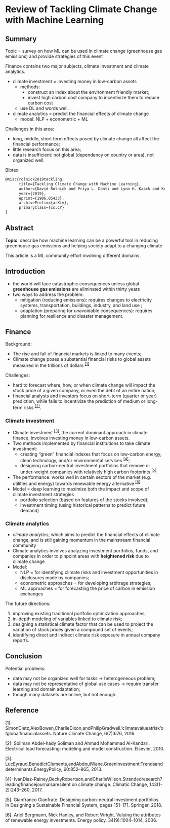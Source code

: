 # Review of Tackling Climate Change with Machine Learning

## Summary

Topic = survey on how ML can be used in climate change (greenhouse gas emissions) and provide strategies of this event

Finance contains two major subjects, climate investment and climate analytics.

* climate investment = investing money in low-carbon assets
  * methods:
    * construct an index about the environment friendly market;
    * invest high carbon cost company to incentivize them to reduce carbon cost
  * use DL and words well.
* climate analytics = predict the financial effects of climate change
  * model: NLP + econometric + ML

Challenges in this area:

* long, middle, short term effects posed by climate change all affect the financial performance;
* little research focus on this area;
* data is insufficient: not global (dependency on country or area), not organized well.



Bibtex:

``` latex
@misc{rolnick2019tackling,
      title={Tackling Climate Change with Machine Learning}, 
      author={David Rolnick and Priya L. Donti and Lynn H. Kaack and Kelly Kochanski and Alexandre Lacoste and Kris Sankaran and Andrew Slavin Ross and Nikola Milojevic-Dupont and Natasha Jaques and Anna Waldman-Brown and Alexandra Luccioni and Tegan Maharaj and Evan D. Sherwin and S. Karthik Mukkavilli and Konrad P. Kording and Carla Gomes and Andrew Y. Ng and Demis Hassabis and John C. Platt and Felix Creutzig and Jennifer Chayes and Yoshua Bengio},
      year={2019},
      eprint={1906.05433},
      archivePrefix={arXiv},
      primaryClass={cs.CY}
}
```

## Abstract

**Topic**: describe how machine learning can be a powerful tool in reducing greenhouse gas emissions and helping society adapt to a changing climate

This article is a ML community effort involving different domains.

## Introduction

* the world will face catastrophic consequences unless global **greenhouse gas emissions** are eliminated within thirty years
* two ways to address the problem:
  * mitigation (reducing emissions): requires changes to electricity systems, transportation, buildings, industry, and land use ;
  * adaptation (preparing for unavoidable consequences): requires planning for resilience and disaster management.

## Finance

Background:

* The rise and fall of financial markets is linked to many events;
* Climate change poses a substantial financial risks to global assets measured in the trillions of dollars <sup>[[1]](#ft1)</sup>

Challenges:

* hard to forecast where, how, or when climate change will impact the stock price of a given company, or even the debt of an entire nation;
* financial analysts and investors focus on short-term (quarter or year) prediction, while fails to incentivize the prediction of medium or long-term risks <sup>[[2]](#ft2)</sup>.

### Climate investment

* Climate investment  <sup>[[3]](#ft3)</sup>, the current dominant approach in climate finance, involves investing money in low-carbon assets.
* Two methods implemented by financial institutions to take climate investment:
  * creating “green” financial indexes that focus on low-carbon energy, clean technology, and/or environmental services <sup>[[4]](#ft4)</sup>;
  * designing carbon-neutral investment portfolios that remove or under-weight companies with relatively high carbon footprints <sup>[[5]](#ft5)</sup>.
* The performance: works well in certain sectors of the market (e.g. utilities and energy) towards renewable energy alternative <sup>[[6]](#ft6)</sup>
* Model = deep learning to maximize both the impact and scope of climate investment strategies
  * portfolio selection (based on features of the stocks involved);
  * investment timing (using historical patterns to predict future demand)

### Climate analytics

* *climate analytics*, which aims to predict the financial effects of climate change, and is still gaining momentum in the mainstream financial community
* Climate analytics involves analyzing investment portfolios, funds, and companies in order to pinpoint areas with **heightened risk** due to climate change
* Model:
  * NLP = for identifying climate risks and investment opportunities in disclosures made by companies;
  * econometric approaches = for developing arbitrage strategies;
  * ML approaches = for forecasting the price of carbon in emission exchanges

The future directions:

1. improving existing traditional portfolio optimization approaches;
2. in-depth modeling of variables linked to climate risk;
3. designing a statistical climate factor that can be used to project the variation of stock prices given a compound set of events;
4. identifying direct and indirect climate risk exposure in annual company reports.

## Conclusion

Potential problems:

* data may not be organized well for tasks -> heterogeneous problem;
* data may not be representative of global use cases -> require transfer learning and domain adaptation;
* though many datasets are online, but not enough.

## Reference 

<a name="ft1">[1]</a>: SimonDietz,AlexBowen,CharlieDixon,andPhilipGradwell.’climatevalueatrisk’ofglobalfinancialassets. Nature Climate Change, 6(7):676, 2016.

<a name="ft2">[2]</a>: Soliman Abdel-hady Soliman and Ahmad Mohammad Al-Kandari. Electrical load forecasting: modeling and model construction. Elsevier, 2010.

<a name="ft3">[3]</a>: LucEyraud,BenedictClements,andAbdoulWane.Greeninvestment:Trendsanddeterminants.EnergyPolicy, 60:852–865, 2013.

<a name="ft4">[4]</a>: IvanDiaz-Rainey,BeckyRobertson,andCharlieWilson.Strandedresearch?leadingfinancejournalsaresilent on climate change. Climatic Change, 143(1-2):243–260, 2017.

<a name="ft5">[5]</a>: Gianfranco Gianfrate. Designing carbon-neutral investment portfolios. In Designing a Sustainable Financial System, pages 151–171. Springer, 2018.

<a name="ft6">[6]</a>: Ariel Bergmann, Nick Hanley, and Robert Wright. Valuing the attributes of renewable energy investments. Energy policy, 34(9):1004–1014, 2006.